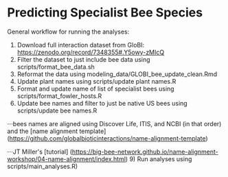 # Predicting Specialist Bee Species

General workflow for running the analyses:

1) Download full interaction dataset from GloBI: https://zenodo.org/record/7348355#.Y5owy-zMIcQ
2) Filter the dataset to just include bee data using scripts/format_bee_data.sh
3) Reformat the data using modeling_data/GLOBI_bee_update_clean.Rmd
5) Update plant names using scripts/update plant names.R
6) Format and update name of list of specialist bees using scripts/format_fowler_hosts.R
7) Update bee names and filter to just be native US bees using scripts/update bee names.R 

⋅⋅⋅bees names are aligned using Discover Life, ITIS, and NCBI (in that order) and the [name alignment template] (https://github.com/globalbioticinteractions/name-alignment-template)

 ⋅⋅⋅JT Miller's [tutorial] (https://big-bee-network.github.io/name-alignment-workshop/04-name-alignment/index.html)
9) Run analyses using scripts/main_analyses.R)
